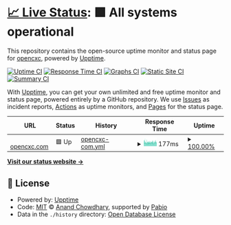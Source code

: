 # [📈 Live Status](https://opencxc.github.io/upptime): <!--live status--> **🟩 All systems operational**

This repository contains the open-source uptime monitor and status page for [opencxc](https://opencxc.github.io/upptime), powered by [Upptime](https://github.com/upptime/upptime).

[![Uptime CI](https://github.com/opencxc/upptime/workflows/Uptime%20CI/badge.svg)](https://github.com/opencxc/upptime/actions?query=workflow%3A%22Uptime+CI%22)
[![Response Time CI](https://github.com/opencxc/upptime/workflows/Response%20Time%20CI/badge.svg)](https://github.com/opencxc/upptime/actions?query=workflow%3A%22Response+Time+CI%22)
[![Graphs CI](https://github.com/opencxc/upptime/workflows/Graphs%20CI/badge.svg)](https://github.com/opencxc/upptime/actions?query=workflow%3A%22Graphs+CI%22)
[![Static Site CI](https://github.com/opencxc/upptime/workflows/Static%20Site%20CI/badge.svg)](https://github.com/opencxc/upptime/actions?query=workflow%3A%22Static+Site+CI%22)
[![Summary CI](https://github.com/opencxc/upptime/workflows/Summary%20CI/badge.svg)](https://github.com/opencxc/upptime/actions?query=workflow%3A%22Summary+CI%22)

With [Upptime](https://upptime.js.org), you can get your own unlimited and free uptime monitor and status page, powered entirely by a GitHub repository. We use [Issues](https://github.com/opencxc/upptime/issues) as incident reports, [Actions](https://github.com/opencxc/upptime/actions) as uptime monitors, and [Pages](https://opencxc.github.io/upptime) for the status page.

<!--start: status pages-->
<!-- This summary is generated by Upptime (https://github.com/upptime/upptime) -->
<!-- Do not edit this manually, your changes will be overwritten -->
<!-- prettier-ignore -->
| URL | Status | History | Response Time | Uptime |
| --- | ------ | ------- | ------------- | ------ |
| <img alt="" src="https://icons.duckduckgo.com/ip3/opencxc.com.ico" height="13"> [opencxc.com](https://opencxc.com) | 🟩 Up | [opencxc-com.yml](https://github.com/opencxc/upptime/commits/HEAD/history/opencxc-com.yml) | <details><summary><img alt="Response time graph" src="./graphs/opencxc-com/response-time-week.png" height="20"> 177ms</summary><br><a href="https://opencxc.github.io/upptime/history/opencxc-com"><img alt="Response time 175" src="https://img.shields.io/endpoint?url=https%3A%2F%2Fraw.githubusercontent.com%2Fopencxc%2Fupptime%2FHEAD%2Fapi%2Fopencxc-com%2Fresponse-time.json"></a><br><a href="https://opencxc.github.io/upptime/history/opencxc-com"><img alt="24-hour response time 191" src="https://img.shields.io/endpoint?url=https%3A%2F%2Fraw.githubusercontent.com%2Fopencxc%2Fupptime%2FHEAD%2Fapi%2Fopencxc-com%2Fresponse-time-day.json"></a><br><a href="https://opencxc.github.io/upptime/history/opencxc-com"><img alt="7-day response time 177" src="https://img.shields.io/endpoint?url=https%3A%2F%2Fraw.githubusercontent.com%2Fopencxc%2Fupptime%2FHEAD%2Fapi%2Fopencxc-com%2Fresponse-time-week.json"></a><br><a href="https://opencxc.github.io/upptime/history/opencxc-com"><img alt="30-day response time 182" src="https://img.shields.io/endpoint?url=https%3A%2F%2Fraw.githubusercontent.com%2Fopencxc%2Fupptime%2FHEAD%2Fapi%2Fopencxc-com%2Fresponse-time-month.json"></a><br><a href="https://opencxc.github.io/upptime/history/opencxc-com"><img alt="1-year response time 175" src="https://img.shields.io/endpoint?url=https%3A%2F%2Fraw.githubusercontent.com%2Fopencxc%2Fupptime%2FHEAD%2Fapi%2Fopencxc-com%2Fresponse-time-year.json"></a></details> | <details><summary><a href="https://opencxc.github.io/upptime/history/opencxc-com">100.00%</a></summary><a href="https://opencxc.github.io/upptime/history/opencxc-com"><img alt="All-time uptime 100.00%" src="https://img.shields.io/endpoint?url=https%3A%2F%2Fraw.githubusercontent.com%2Fopencxc%2Fupptime%2FHEAD%2Fapi%2Fopencxc-com%2Fuptime.json"></a><br><a href="https://opencxc.github.io/upptime/history/opencxc-com"><img alt="24-hour uptime 100.00%" src="https://img.shields.io/endpoint?url=https%3A%2F%2Fraw.githubusercontent.com%2Fopencxc%2Fupptime%2FHEAD%2Fapi%2Fopencxc-com%2Fuptime-day.json"></a><br><a href="https://opencxc.github.io/upptime/history/opencxc-com"><img alt="7-day uptime 100.00%" src="https://img.shields.io/endpoint?url=https%3A%2F%2Fraw.githubusercontent.com%2Fopencxc%2Fupptime%2FHEAD%2Fapi%2Fopencxc-com%2Fuptime-week.json"></a><br><a href="https://opencxc.github.io/upptime/history/opencxc-com"><img alt="30-day uptime 100.00%" src="https://img.shields.io/endpoint?url=https%3A%2F%2Fraw.githubusercontent.com%2Fopencxc%2Fupptime%2FHEAD%2Fapi%2Fopencxc-com%2Fuptime-month.json"></a><br><a href="https://opencxc.github.io/upptime/history/opencxc-com"><img alt="1-year uptime 100.00%" src="https://img.shields.io/endpoint?url=https%3A%2F%2Fraw.githubusercontent.com%2Fopencxc%2Fupptime%2FHEAD%2Fapi%2Fopencxc-com%2Fuptime-year.json"></a></details>

<!--end: status pages-->

[**Visit our status website →**](https://opencxc.github.io/upptime)

## 📄 License

- Powered by: [Upptime](https://github.com/upptime/upptime)
- Code: [MIT](./LICENSE) © [Anand Chowdhary](https://anandchowdhary.com), supported by [Pabio](https://pabio.com)
- Data in the `./history` directory: [Open Database License](https://opendatacommons.org/licenses/odbl/1-0/)
